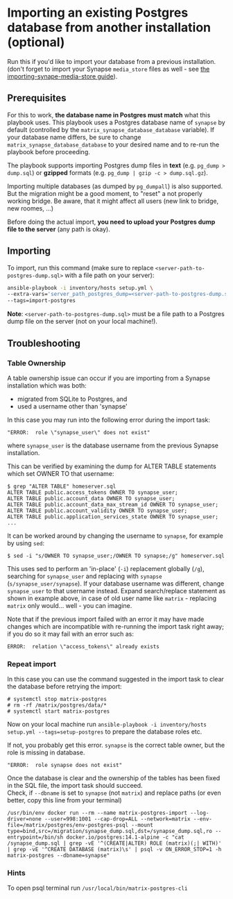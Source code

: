 # Importing an existing Postgres database from another installation (optional)

Run this if you'd like to import your database from a previous installation.
(don't forget to import your Synapse `media_store` files as well - see [the importing-synape-media-store guide](importing-synapse-media-store.md)).


## Prerequisites

For this to work, **the database name in Postgres must match** what this playbook uses.
This playbook uses a Postgres database name of `synapse` by default (controlled by the `matrix_synapse_database_database` variable).
If your database name differs, be sure to change `matrix_synapse_database_database` to your desired name and to re-run the playbook before proceeding.

The playbook supports importing Postgres dump files in **text** (e.g. `pg_dump > dump.sql`) or **gzipped** formats (e.g. `pg_dump | gzip -c > dump.sql.gz`).

Importing multiple databases (as dumped by `pg_dumpall`) is also supported.  
But the migration might be a good moment, to "reset" a not properly working bridge. Be aware, that it might affect all users (new link to bridge, new roomes, ...)

Before doing the actual import, **you need to upload your Postgres dump file to the server** (any path is okay).


## Importing

To import, run this command (make sure to replace `<server-path-to-postgres-dump.sql>` with a file path on your server):

```sh
ansible-playbook -i inventory/hosts setup.yml \
--extra-vars='server_path_postgres_dump=<server-path-to-postgres-dump.sql>' \
--tags=import-postgres
```

**Note**: `<server-path-to-postgres-dump.sql>` must be a file path to a Postgres dump file on the server (not on your local machine!).


## Troubleshooting

### Table Ownership
A table ownership issue can occur if you are importing from a Synapse installation which was both:

 - migrated from SQLite to Postgres, and
 - used a username other than 'synapse'

In this case you may run into the following error during the import task:

```
"ERROR:  role \"synapse_user\" does not exist"
```

where `synapse_user` is the database username from the previous Synapse installation.

This can be verified by examining the dump for ALTER TABLE statements which set OWNER TO that username:

```Shell
$ grep "ALTER TABLE" homeserver.sql
ALTER TABLE public.access_tokens OWNER TO synapse_user;
ALTER TABLE public.account_data OWNER TO synapse_user;
ALTER TABLE public.account_data_max_stream_id OWNER TO synapse_user;
ALTER TABLE public.account_validity OWNER TO synapse_user;
ALTER TABLE public.application_services_state OWNER TO synapse_user;
...
```

It can be worked around by changing the username to `synapse`, for example by using `sed`:

```Shell
$ sed -i "s/OWNER TO synapse_user;/OWNER TO synapse;/g" homeserver.sql
```

This uses sed to perform an 'in-place' (`-i`) replacement globally (`/g`), searching for `synapse_user` and replacing with `synapse` (`s/synapse_user/synapse`). If your database username was different, change `synapse_user` to that username instead. Expand search/replace statement as shown in example above, in case of old user name like `matrix` - replacing `matrix` only would... well - you can imagine.

Note that if the previous import failed with an error it may have made changes which are incompatible with re-running the import task right away; if you do so it may fail with an error such as:

```
ERROR:  relation \"access_tokens\" already exists
```

### Repeat import

In this case you can use the command suggested in the import task to clear the database before retrying the import:

```Shell
# systemctl stop matrix-postgres
# rm -rf /matrix/postgres/data/*
# systemctl start matrix-postgres
```

Now on your local machine run `ansible-playbook -i inventory/hosts setup.yml --tags=setup-postgres` to prepare the database roles etc.

If not, you probably get this error. `synapse` is the correct table owner, but the role is missing in database.
```
"ERROR:  role synapse does not exist"
```

Once the database is clear and the ownership of the tables has been fixed in the SQL file, the import task should succeed.  
Check, if `--dbname` is set to `synapse` (not `matrix`) and replace paths (or even better, copy this line from your terminal)

```
/usr/bin/env docker run --rm --name matrix-postgres-import --log-driver=none --user=998:1001 --cap-drop=ALL --network=matrix --env-file=/matrix/postgres/env-postgres-psql --mount type=bind,src=/migration/synapse_dump.sql,dst=/synapse_dump.sql,ro --entrypoint=/bin/sh docker.io/postgres:14.1-alpine -c "cat /synapse_dump.sql | grep -vE '^(CREATE|ALTER) ROLE (matrix)(;| WITH)' | grep -vE '^CREATE DATABASE (matrix)\s' | psql -v ON_ERROR_STOP=1 -h matrix-postgres --dbname=synapse"
```

### Hints

To open psql terminal run `/usr/local/bin/matrix-postgres-cli`
